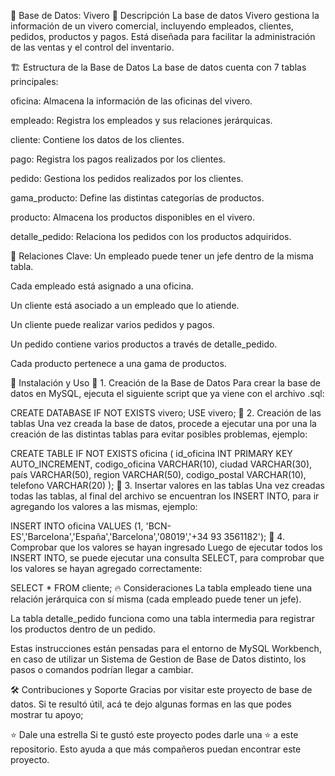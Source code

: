 📌 Base de Datos: Vivero
📖 Descripción
La base de datos Vivero gestiona la información de un vivero comercial, incluyendo empleados, clientes, pedidos, productos y pagos. Está diseñada para facilitar la administración de las ventas y el control del inventario.

🏗️ Estructura de la Base de Datos
La base de datos cuenta con 7 tablas principales:

oficina: Almacena la información de las oficinas del vivero.

empleado: Registra los empleados y sus relaciones jerárquicas.

cliente: Contiene los datos de los clientes.

pago: Registra los pagos realizados por los clientes.

pedido: Gestiona los pedidos realizados por los clientes.

gama_producto: Define las distintas categorías de productos.

producto: Almacena los productos disponibles en el vivero.

detalle_pedido: Relaciona los pedidos con los productos adquiridos.

🔗 Relaciones Clave:
Un empleado puede tener un jefe dentro de la misma tabla.

Cada empleado está asignado a una oficina.

Un cliente está asociado a un empleado que lo atiende.

Un cliente puede realizar varios pedidos y pagos.

Un pedido contiene varios productos a través de detalle_pedido.

Cada producto pertenece a una gama de productos.

🚀 Instalación y Uso
🔹 1. Creación de la Base de Datos
Para crear la base de datos en MySQL, ejecuta el siguiente script que ya viene con el archivo .sql:

CREATE DATABASE IF NOT EXISTS vivero;
USE vivero;
🔹 2. Creación de las tablas
Una vez creada la base de datos, procede a ejecutar una por una la creación de las distintas tablas para evitar posibles problemas, ejemplo:

CREATE TABLE IF NOT EXISTS oficina (
    id_oficina INT PRIMARY KEY AUTO_INCREMENT,
    codigo_oficina VARCHAR(10),
    ciudad VARCHAR(30),
    país VARCHAR(50),
    region VARCHAR(50),
    codigo_postal VARCHAR(10),
    telefono VARCHAR(20)
);
🔹 3. Insertar valores en las tablas
Una vez creadas todas las tablas, al final del archivo se encuentran los INSERT INTO, para ir agregando los valores a las mismas, ejemplo:

INSERT INTO oficina VALUES (1, 'BCN-ES','Barcelona','España','Barcelona','08019','+34 93 3561182');
🔹 4. Comprobar que los valores se hayan ingresado
Luego de ejecutar todos los INSERT INTO, se puede ejecutar una consulta SELECT, para comprobar que los valores se hayan agregado correctamente:

SELECT * FROM cliente;
🔥 Consideraciones
La tabla empleado tiene una relación jerárquica con sí misma (cada empleado puede tener un jefe).

La tabla detalle_pedido funciona como una tabla intermedia para registrar los productos dentro de un pedido.

Estas instrucciones están pensadas para el entorno de MySQL Workbench, en caso de utilizar un Sistema de Gestion de Base de Datos distinto, los pasos o comandos podrían llegar a cambiar.

🛠️ Contribuciones y Soporte
Gracias por visitar este proyecto de base de datos. Si te resultó útil, acá te dejo algunas formas en las que podes mostrar tu apoyo;

⭐ Dale una estrella
Si te gustó este proyecto podes darle una ⭐ a este repositorio. Esto ayuda a que más compañeros puedan encontrar este proyecto.
